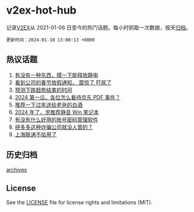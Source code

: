 # v2ex-hot-hub

 记录[V2EX](https://www.v2ex.com/)从 2021-01-06 日至今的热门话题。每小时抓取一次数据，按天[归档](archives)。

`更新时间：2024-01-10 13:08:13 +0800`

## 热议话题

1. [有没有一种东西，摸一下能释放静电](https://www.v2ex.com/t/1007238)
1. [看到公司的春节放假通知， 震惊了 吓尿了](https://www.v2ex.com/t/1007140)
1. [预测下跌趋势结束的时间](https://www.v2ex.com/t/1007350)
1. [2024 第一瓜，各位怎么看待京东 PDF 事件？](https://www.v2ex.com/t/1007303)
1. [推荐一下过年送给老爸的白酒](https://www.v2ex.com/t/1007379)
1. [2024 年了，求推荐静音 Win 笔记本](https://www.v2ex.com/t/1007162)
1. [有没有什么好用的账号密码管理软件](https://www.v2ex.com/t/1007133)
1. [拼多多这种诈骗公司就没人管的？](https://www.v2ex.com/t/1007395)
1. [上海联通不给用了](https://www.v2ex.com/t/1007147)

## 历史归档

[archives](archives)

## License

See the [LICENSE](LICENSE) file for license rights and limitations (MIT).
